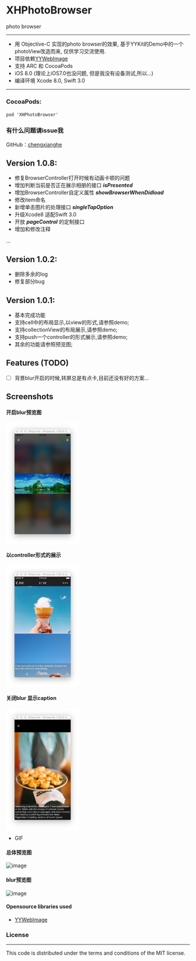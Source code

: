 # XHPhotoBrowser
photo browser

-----
- 用 Objective-C 实现的photo browser的效果, 基于YYKit的Demo中的一个photoView改造而来, 仅供学习交流使用. 
- 项目依赖[YYWebImage](https://github.com/ibireme/YYWebImage)
- 支持 ARC 和 CocoaPods 
- iOS 8.0 (理论上iOS7.0也没问题, 但是我没有设备测试,所以...)
- 编译环境 Xcode 8.0, Swift 3.0

-----

### CocoaPods:

`pod 'XHPhotoBrowser'`


### 有什么问题请issue我

GitHub：[chengxianghe](https://github.com/chengxianghe) 

## Version 1.0.8:
- 修复BrowserController打开时候有动画卡顿的问题
- 增加判断当前是否正在展示相册的接口 ***isPresented***
- 增加BrowserController自定义属性 ***showBrowserWhenDidload***
- 修改item命名
- 新增单击图片的处理接口 ***singleTapOption***
- 升级Xcode8 适配Swift 3.0
- 开放 ***pageControl*** 的定制接口
- 增加和修改注释

...

## Version 1.0.2:
- 删除多余的log
- 修复部分bug

## Version 1.0.1:
- 基本完成功能
- 支持cell中的布局显示,以view的形式,请参照demo;
- 支持collectionView的布局展示,请参照demo;
- 支持push一个controller的形式展示,请参照demo;
- 其余的功能请参照预览图;

## Features (TODO)

- [ ] 背景blur开启的时候,转屏总是有点卡,目前还没有好的方案...

## Screenshots

#### 开启blur预览图
<img src="https://github.com/chengxianghe/watch-gif/blob/master/photobrower1.png?raw=true" width = "200" alt="开启blur预览图" align=center />

#### 以controller形式的展示
<img src="https://github.com/chengxianghe/watch-gif/blob/master/photobrower2.png?raw=true" width = "200" alt="以controller形式的展示" align=center />

#### 关闭blur 显示caption
<img src="https://github.com/chengxianghe/watch-gif/blob/master/photobrower3.png?raw=true" width = "200" alt="关闭blur 显示caption" align=center />

- GIF

#### 总体预览图
![image](https://github.com/chengxianghe/watch-gif/blob/master/photobrower1.gif?raw=true)

#### blur预览图
![image](https://github.com/chengxianghe/watch-gif/blob/master/photobrower2.gif?raw=true)

#### Opensource libraries used

- [YYWebImage](https://github.com/ibireme/YYWebImage)


### License
----

This code is distributed under the terms and conditions of the MIT license.
